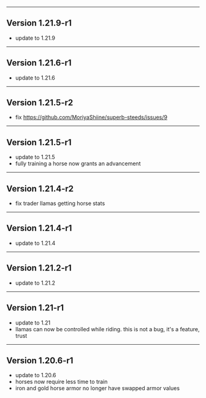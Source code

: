 ------------------------------------------------------
Version 1.21.9-r1
------------------------------------------------------
- update to 1.21.9

------------------------------------------------------
Version 1.21.6-r1
------------------------------------------------------
- update to 1.21.6

------------------------------------------------------
Version 1.21.5-r2
------------------------------------------------------
- fix https://github.com/MoriyaShiine/superb-steeds/issues/9

------------------------------------------------------
Version 1.21.5-r1
------------------------------------------------------
- update to 1.21.5
- fully training a horse now grants an advancement

------------------------------------------------------
Version 1.21.4-r2
------------------------------------------------------
- fix trader llamas getting horse stats

------------------------------------------------------
Version 1.21.4-r1
------------------------------------------------------
- update to 1.21.4

------------------------------------------------------
Version 1.21.2-r1
------------------------------------------------------
- update to 1.21.2

------------------------------------------------------
Version 1.21-r1
------------------------------------------------------
- update to 1.21
- llamas can now be controlled while riding. this is not a bug, it's a feature, trust

------------------------------------------------------
Version 1.20.6-r1
------------------------------------------------------
- update to 1.20.6
- horses now require less time to train
- iron and gold horse armor no longer have swapped armor values